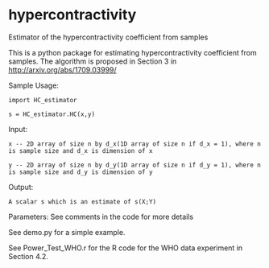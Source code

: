 # hypercontractivity

Estimator of the hypercontractivity coefficient from samples

This is a python package for estimating hypercontractivity coefficient from samples. The algorithm is proposed in Section 3 in http://arxiv.org/abs/1709.03999/

Sample Usage: 

    import HC_estimator

    s = HC_estimator.HC(x,y)
       
Input: 
  
    x -- 2D array of size n by d_x(1D array of size n if d_x = 1), where n is sample size and d_x is dimension of x

    y -- 2D array of size n by d_y(1D array of size n if d_y = 1), where n is sample size and d_y is dimension of y
       
Output: 

    A scalar s which is an estimate of s(X;Y)

Parameters: See comments in the code for more details

See demo.py for a simple example.

See Power_Test_WHO.r for the R code for the WHO data experiment in Section 4.2. 

